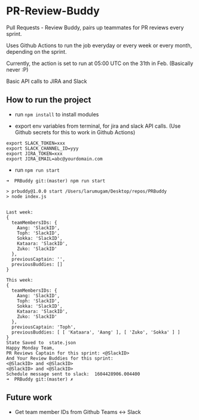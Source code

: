 # PR-Review-Buddy

Pull Requests - Review Buddy, pairs up teammates for PR reviews every sprint.

Uses Github Actions to run the job everyday or every week or every month, depending on the sprint.

Currently, the action is set to run at 05:00 UTC on the 31th in Feb. (Basically never :P)

Basic API calls to JIRA and Slack

## How to run the project

- run `npm install` to install modules

- export env variables from terminal, for jira and slack API calls. (Use Github secrets for this to work in Github Actions)

```
export SLACK_TOKEN=xxx
export SLACK_CHANNEL_ID=yyy
export JIRA_TOKEN=xxx
export JIRA_EMAIL=abc@yourdomain.com
```

- run `npm run start`

```
➜  PRBuddy git:(master) npm run start

> prbuddy@1.0.0 start /Users/larumugam/Desktop/repos/PRBuddy
> node index.js


Last week:
{
  teamMembersIDs: {
    Aang: 'SlackID',
    Toph: 'SlackID',
    Sokka: 'SlackID',
    Kataara: 'SlackID',
    Zuko: 'SlackID'
  },
  previousCaptain: '',
  previousBuddies: []
}

This week:
{
  teamMembersIDs: {
    Aang: 'SlackID',
    Toph: 'SlackID',
    Sokka: 'SlackID',
    Kataara: 'SlackID',
    Zuko: 'SlackID'
  },
  previousCaptain: 'Toph',
  previousBuddies: [ [ 'Kataara', 'Aang' ], [ 'Zuko', 'Sokka' ] ]
}
State Saved to  state.json
Happy Monday Team,
PR Reviews Captain for this sprint: <@SlackID>
And Your Review Buddies for this sprint:
<@SlackID> and <@SlackID>
<@SlackID> and <@SlackID>
Schedule message sent to slack:  1604428906.004400
➜  PRBuddy git:(master) ✗
```

## Future work

- Get team member IDs from Github Teams <-> Slack
